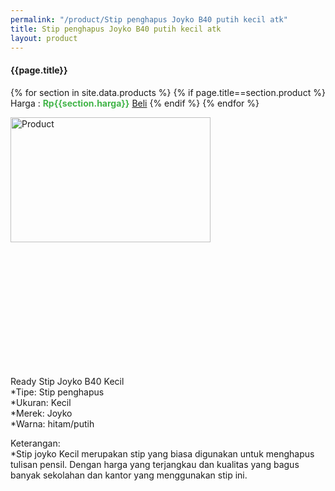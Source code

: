```yaml
---
permalink: "/product/Stip penghapus Joyko B40 putih kecil atk"
title: Stip penghapus Joyko B40 putih kecil atk
layout: product
---
```


#### {{page.title}}

{% for section in site.data.products %}
	{% if page.title==section.product %}
Harga : <span style="color:#42b549">**Rp{{section.harga}}**</span>  <a class="btn btn-success" href="http://api.whatsapp.com/send?phone={{site.whatsapp}}&text=kak saya mau beli {{page.title}} {{section.harga}} 1 buah bayarnya di kampus ia kak %3A)" style="width:100px;">Beli</a>
	{% endif %}
{% endfor %}

<image src="{{site.baseurl}}/img/Stip penghapus Joyko B40 putih kecil atk.png" alt="Product" width="80%" height="50%" style="max-width:400px;max-height:400px"/>

Ready Stip Joyko B40 Kecil  
*Tipe: Stip penghapus  
*Ukuran: Kecil  
*Merek: Joyko  
*Warna: hitam/putih  
  
Keterangan:  
*Stip joyko Kecil merupakan stip yang biasa digunakan untuk menghapus tulisan pensil. Dengan harga yang terjangkau dan kualitas yang bagus banyak sekolahan dan kantor yang menggunakan stip ini.